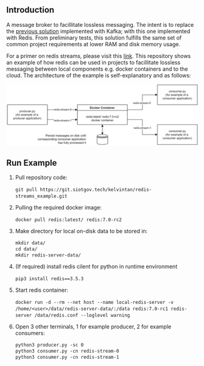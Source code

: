 ## Introduction
A message broker to facillitate lossless messaging. The intent is to replace the [previous solution](https://git.siotgov.tech/kelvintan/l4t_docker-kafka_example) implemented with Kafka; with this one implemented with Redis. From preliminary tests, this solution fulfills the same set of common project requirements at lower RAM and disk memory usage.

For a primer on redis streams, please visit this [link](https://redis.io/topics/streams-intro).
This repository shows an example of how redis can be used in projects to facillitate lossless messaging between local components e.g. docker containers and to the cloud. The architecture of the example is self-explanatory and as follows:

![diagram](diagram.JPG?raw=true)

## Run Example

1. Pull repository code:
    
    `git pull https://git.siotgov.tech/kelvintan/redis-streams_example.git`

2. Pulling the required docker image:
    
    `docker pull redis:latest/ redis:7.0-rc2`

3. Make directory for local on-disk data to be stored in:
    ```
    mkdir data/
    cd data/
    mkdir redis-server-data/
    ```

4. (If required) install redis cilent for python in runtime environment

    `pip3 install redis==3.5.3`
    
5. Start redis container:

    `docker run -d --rm --net host --name local-redis-server -v /home/<user>/data/redis-server-data/:/data redis:7.0-rc1 redis-server /data/redis.conf --loglevel warning`
    
6. Open 3 other terminals, 1 for example producer, 2 for example consumers:

    ```
    python3 producer.py -sc 0
    python3 consumer.py -cn redis-stream-0
    python3 consumer.py -cn redis-stream-1
    ```
